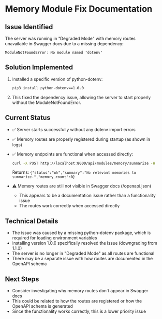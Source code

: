 # Memory Module Fix Documentation

## Issue Identified

The server was running in "Degraded Mode" with memory routes unavailable in Swagger docs due to a missing dependency:

```
ModuleNotFoundError: No module named 'dotenv'
```

## Solution Implemented

1. Installed a specific version of python-dotenv:

   ```bash
   pip3 install python-dotenv==1.0.0
   ```

2. This fixed the dependency issue, allowing the server to start properly without the ModuleNotFoundError.

## Current Status

- ✅ Server starts successfully without any dotenv import errors
- ✅ Memory routes are properly registered during startup (as shown in logs)
- ✅ Memory endpoints are functional when accessed directly:

  ```bash
  curl -X POST http://localhost:8000/api/modules/memory/summarize -H "Content-Type: application/json" -d '{"agent_id": "shiva", "type": "training", "limit": 5}'
  ```

  Returns: `{"status":"ok","summary":"No relevant memories to summarize.","memory_count":0}`

- ⚠️ Memory routes are still not visible in Swagger docs (/openapi.json)
  - This appears to be a documentation issue rather than a functionality issue
  - The routes work correctly when accessed directly

## Technical Details

- The issue was caused by a missing python-dotenv package, which is required for loading environment variables
- Installing version 1.0.0 specifically resolved the issue (downgrading from 1.1.0)
- The server is no longer in "Degraded Mode" as all routes are functional
- There may be a separate issue with how routes are documented in the OpenAPI schema

## Next Steps

- Consider investigating why memory routes don't appear in Swagger docs
- This could be related to how the routes are registered or how the OpenAPI schema is generated
- Since the functionality works correctly, this is a lower priority issue
